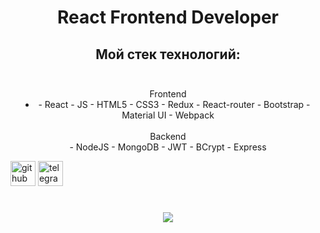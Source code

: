 # <div align="center">React Frontend Developer</div>

## <div align="center">Мой стек технологий:</div> <br/>
<div align="center">Frontend <br/> 
  <li>- React
  - JS
  - HTML5 
  - CSS3 
  - Redux
  - React-router
  - Bootstrap 
  - Material UI 
    - Webpack</li></div>
  <br/>
  <div align="center">Backend <br/> 
  - NodeJS
  - MongoDB
  - JWT
  - BCrypt
  - Express</div>




[<img src='https://cdn.jsdelivr.net/npm/simple-icons@3.0.1/icons/github.svg' alt='github' height='40'>](https://github.com/zxcviolence)  [<img src='https://cdn.jsdelivr.net/npm/simple-icons@3.0.1/icons/telegram.svg' alt='telegram' height='40'>](t.me/Yakubov775)  

# <div align="center">![](https://github-readme-stats.vercel.app/api/top-langs/?username=zxcviolence&theme=dark&hide_border=true&include_all_commits=false&count_private=false&layout=compact)</div>

